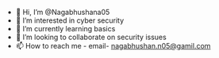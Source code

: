 - 👋 Hi, I’m @Nagabhushana05
- 👀 I’m interested in cyber security
- 🌱 I’m currently learning basics
- 💞️ I’m looking to collaborate on security issues
- 📫 How to reach me - email- nagabhushan.n05@gamil.com


<!---
Nagabhushana05/Nagabhushana05 is a ✨ special ✨ repository because its `README.md` (this file) appears on your GitHub profile.
You can click the Preview link to take a look at your changes.
--->
